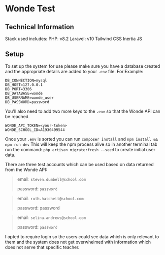 # Wonde Test

## Technical Information

Stack used includes:
PHP: v8.2
Laravel: v10
Tailwind CSS
Inertia JS


## Setup
To set up the system for use please make sure you have a database created and the appropriate details are added to your `.env` file.
For Example: 
```
DB_CONNECTION=mysql
DB_HOST=127.0.0.1
DB_PORT=3306
DB_DATABASE=wonde
DB_USERNAME=wonde_user
DB_PASSWORD=password
```
You'll also need to add two more keys to the `.env` so that the Wonde API can be reached.

```
WONDE_API_TOKEN=<your-token>
WONDE_SCHOOL_ID=A1930499544
```

Once your `.env` is sorted you can run `composer install` and `npm install && npm run dev`
This will keep the npm process alive so in another terminal tab run the command: `php artisan migrate:fresh --seed` to create initial user data.

There are three test accounts which can be used based on data returned from the Wonde API:

> email: `steven.dumbell@school.com`
> 
> password: `password`

> email: `ruth.hatchett@school.com`
> 
> password: password

> email: `selina.andrews@school.com`
> 
> password: `password`

I opted to require login so the users could see data which is only relevant to them and the system does not get overwhelmed with information which does not serve that specific teacher.
